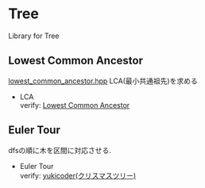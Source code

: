 # Tree
Library for Tree
## Lowest Common Ancestor
[lowest\_common\_ancestor.hpp](https://github.com/fumiphys/programming_contest/blob/master/tree/lowest_common_ancestor.hpp)
LCA(最小共通祖先)を求める
  - LCA  
  verify: [Lowest Common Ancestor](https://onlinejudge.u-aizu.ac.jp/courses/library/5/GRL/5/GRL_5_C)

## Euler Tour
dfsの順に木を区間に対応させる.
  - Euler Tour  
  verify: [yukicoder(クリスマスツリー)](https://yukicoder.me/problems/no/778)
